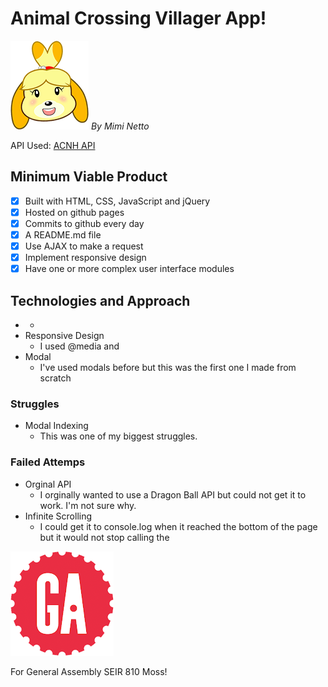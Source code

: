 # Animal Crossing Villager App!

![Animal Crossing](/img/nookabel.png)   _By Mimi Netto_

API Used: [ACNH API](http://acnhapi.com/)

## Minimum Viable Product

- [x] Built with HTML, CSS, JavaScript and jQuery
- [x] Hosted on github pages
- [x] Commits to github every day
- [x] A README.md file
- [x] Use AJAX to make a request
- [x] Implement responsive design
- [x] Have one or more complex user interface modules

## Technologies and Approach
* 
  *
* Responsive Design
  * I used @media and 
* Modal
  * I've used modals before but this was the first one I made from scratch

### Struggles
* Modal Indexing
  * This was one of my biggest struggles. 

### Failed Attemps 

* Orginal API
  * I orginally wanted to use a Dragon Ball API but could not get it to work. I'm not sure why.
* Infinite Scrolling
  * I could get it to console.log when it reached the bottom of the page but it would not stop calling the 

![ga](/img/gaLogo.png) <br>

For General Assembly SEIR 810 Moss!

